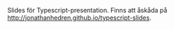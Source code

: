 Slides för Typescript-presentation. Finns att åskåda på http://jonathanhedren.github.io/typescript-slides.
